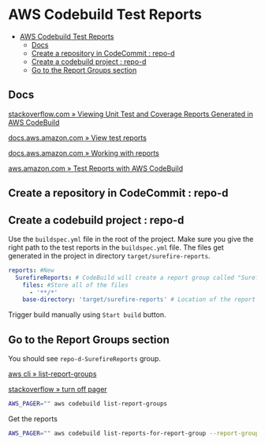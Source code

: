 # AWS Codebuild Test Reports

- [AWS Codebuild Test Reports](#aws-codebuild-test-reports)
  - [Docs](#docs)
  - [Create a repository in CodeCommit : repo-d](#create-a-repository-in-codecommit--repo-d)
  - [Create a codebuild project : repo-d](#create-a-codebuild-project--repo-d)
  - [Go to the Report Groups section](#go-to-the-report-groups-section)

## Docs

[stackoverflow.com » Viewing Unit Test and Coverage Reports Generated in AWS CodeBuild](https://stackoverflow.com/questions/49664524/viewing-unit-test-and-coverage-reports-generated-in-aws-codebuild)

[docs.aws.amazon.com » View test reports](https://docs.aws.amazon.com/codebuild/latest/userguide/test-view-reports.html)

[docs.aws.amazon.com » Working with reports](https://docs.aws.amazon.com/codebuild/latest/userguide/test-report.html)

[aws.amazon.com » Test Reports with AWS CodeBuild](https://aws.amazon.com/blogs/devops/test-reports-with-aws-codebuild/)

## Create a repository in CodeCommit : repo-d

## Create a codebuild project : repo-d

Use the `buildspec.yml` file in the root of the project. Make sure you give the right path to the test reports in the `buildspec.yml` file.
The files get generated in the project in directory `target/surefire-reports`.

```yaml
reports: #New
  SurefireReports: # CodeBuild will create a report group called "SurefireReports".
    files: #Store all of the files
      - '**/*'
    base-directory: 'target/surefire-reports' # Location of the report
```

Trigger build manually using `Start build` button.

## Go to the Report Groups section

You should see `repo-d-SurefireReports` group.

[aws cli » list-report-groups](https://docs.aws.amazon.com/cli/latest/reference/codebuild/list-report-groups.html)

[stackoverflow » turn off pager](https://stackoverflow.com/questions/60122188/how-to-turn-off-the-pager-for-aws-cli-return-value)

```bash
AWS_PAGER="" aws codebuild list-report-groups 
```

Get the reports

```bash
AWS_PAGER="" aws codebuild list-reports-for-report-group --report-group-arn <>
```
